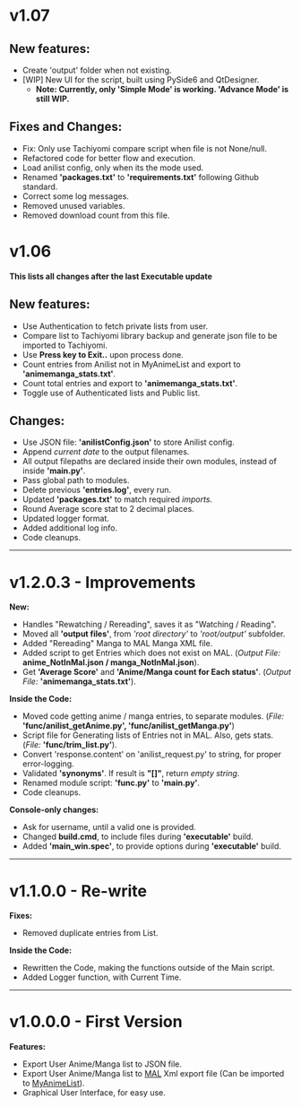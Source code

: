 # v1.07
## New features:
- Create 'output' folder when not existing.
- [WIP] New UI for the script, built using PySide6 and QtDesigner.
  - **Note: Currently, only 'Simple Mode' is working. 'Advance Mode' is still WIP.**

## Fixes and Changes:
- Fix: Only use Tachiyomi compare script when file is not None/null.
- Refactored code for better flow and execution.
- Load anilist config, only when its the mode used.
- Renamed **'packages.txt'** to **'requirements.txt'** following Github standard.
- Correct some log messages.
- Removed unused variables.
- Removed download count from this file.

# v1.06
**This lists all changes after the last Executable update** <br>
## New features:
- Use Authentication to fetch private lists from user.
- Compare list to Tachiyomi library backup and generate json file to be imported to Tachiyomi.
- Use **Press <Enter> key to Exit..** upon process done.
- Count entries from Anilist not in MyAnimeList and export to **'animemanga_stats.txt'**.
- Count total entries and export to **'animemanga_stats.txt'**.
- Toggle use of Authenticated lists and Public list.

## Changes: 
- Use JSON file: **'anilistConfig.json'** to store Anilist config.
- Append *current date* to the output filenames.
- All output filepaths are declared inside their own modules, instead of inside **'main.py'**.
- Pass global path to modules.
- Delete previous **'entries.log'**, every run.
- Updated **'packages.txt'** to match required *imports*.
- Round Average score stat to 2 decimal places.
- Updated logger format.
- Added additional log info.
- Code cleanups.
****

# v1.2.0.3 - Improvements
**New:**
- Handles "Rewatching / Rereading", saves it as "Watching / Reading".
- Moved all **'output files'**, from *'root directory'* to *'root/output'* subfolder.
- Added "Rereading" Manga to MAL Manga XML file.
- Added script to get Entries which does not exist on MAL. (*Output File:* **anime_NotInMal.json / manga_NotInMal.json**).
- Get **'Average Score'** and **'Anime/Manga count for Each status'**. (*Output File:* **'animemanga_stats.txt'**).

**Inside the Code:**
- Moved code getting anime / manga entries, to separate modules. (*File:* **'func/anilist_getAnime.py', 'func/anilist_getManga.py'**)
- Script file for Generating lists of Entries not in MAL. Also, gets stats. (*File:* **'func/trim_list.py'**).
- Convert 'response.content' on 'anilist_request.py' to string, for proper error-logging.
- Validated **'synonyms'**. If result is **"[]"**, return *empty string*.
- Renamed module script: **'func.py'** to **'main.py'**.
- Code cleanups.

**Console-only changes:**
- Ask for username, until a valid one is provided.
- Changed **build.cmd**, to include files during **'executable'** build.
- Added **'main_win.spec'**, to provide options during **'executable'** build.
****

# v1.1.0.0 - Re-write
**Fixes:**
- Removed duplicate entries from List.

**Inside the Code:**
- Rewritten the Code, making the functions outside of the Main script.
- Added Logger function, with Current Time.
****

# v1.0.0.0 - First Version
**Features:**
- Export User Anime/Manga list to JSON file.
- Export User Anime/Manga list to [MAL](https://myanimelist.net/) Xml export file (Can be imported to [MyAnimeList](https://myanimelist.net/import.php)).
- Graphical User Interface, for easy use.